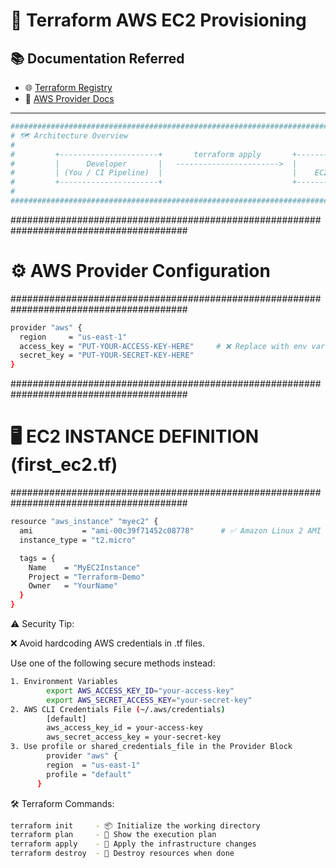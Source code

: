 # 🚀 Terraform AWS EC2 Provisioning

## 📚 Documentation Referred

- 🌐 [Terraform Registry](https://registry.terraform.io/)
- 📘 [AWS Provider Docs](https://registry.terraform.io/providers/hashicorp/aws/latest/docs)

---
```sh
########################################################################################
# 🗺️ Architecture Overview
#
#         +----------------------+       terraform apply       +---------------------+
#         |      Developer       |   ----------------------->  |         AWS         |
#         | (You / CI Pipeline)  |                             |    EC2 Instance     |
#         +----------------------+                             +---------------------+
#
########################################################################################
```

########################################################################################
# ⚙️ AWS Provider Configuration
########################################################################################
```sh
provider "aws" {
  region     = "us-east-1"
  access_key = "PUT-YOUR-ACCESS-KEY-HERE"     # ❌ Replace with env var or profile in real use
  secret_key = "PUT-YOUR-SECRET-KEY-HERE"
}
```

########################################################################################
# 🖥️ EC2 INSTANCE DEFINITION (first_ec2.tf)
########################################################################################
```sh
resource "aws_instance" "myec2" {
  ami           = "ami-00c39f71452c08778"      # ✅ Amazon Linux 2 AMI (Example)
  instance_type = "t2.micro"

  tags = {
    Name    = "MyEC2Instance"
    Project = "Terraform-Demo"
    Owner   = "YourName"
  }
}
```

⚠️ Security Tip:

❌ Avoid hardcoding AWS credentials in .tf files.

Use one of the following secure methods instead:

```sh
1. Environment Variables
        export AWS_ACCESS_KEY_ID="your-access-key"
        export AWS_SECRET_ACCESS_KEY="your-secret-key"
2. AWS CLI Credentials File (~/.aws/credentials)
        [default]
        aws_access_key_id = your-access-key
        aws_secret_access_key = your-secret-key
3. Use profile or shared_credentials_file in the Provider Block
        provider "aws" {
        region  = "us-east-1"
        profile = "default"
      }
```
🛠️ Terraform Commands:

```sh
terraform init     - 📦 Initialize the working directory
terraform plan     - 📝 Show the execution plan
terraform apply    - 🚀 Apply the infrastructure changes
terraform destroy  - 🧹 Destroy resources when done
```
